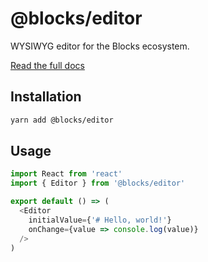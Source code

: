 # @blocks/editor

WYSIWYG editor for the Blocks ecosystem.

[Read the full docs](https://github.com/blocks/blocks)

## Installation

```sh
yarn add @blocks/editor
```

## Usage

```js
import React from 'react'
import { Editor } from '@blocks/editor'

export default () => (
  <Editor
    initialValue={'# Hello, world!'}
    onChange={value => console.log(value)}
  />
)
```
